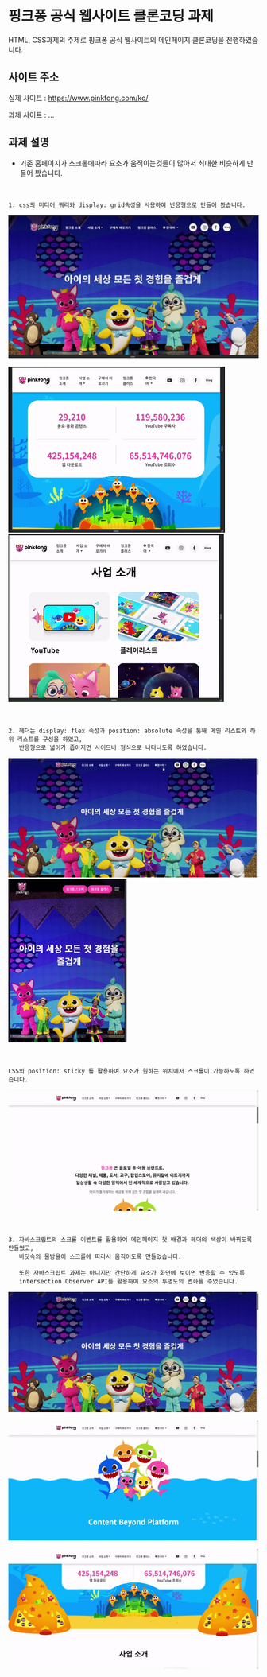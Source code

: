# 핑크퐁 공식 웹사이트 클론코딩 과제
HTML, CSS과제의 주제로 핑크퐁 공식 웹사이트의 메인페이지 클론코딩을 진행하였습니다. 
## 사이트 주소
실제 사이트 : https://www.pinkfong.com/ko/

과제 사이트 : ...

## 과제 설명

- 기존 홈페이지가 스크롤에따라 요소가 움직이는것들이 많아서 최대한 비슷하게 만들어 봤습니다.
<br>

```
1. css의 미디어 쿼리와 display: grid속성을 사용하여 반응형으로 만들어 봤습니다.
```
  
![ban](./images/zban.gif)

![gr1](./images/zgr1.gif)  ![gr2](./images/zgr2.gif)

<br>

```
2. 헤더는 display: flex 속성과 position: absolute 속성을 통해 메인 리스트와 하위 리스트를 구성을 하였고,
   반응형으로 넓이가 좁아지면 사이드바 형식으로 나타나도록 하였습니다.
```

![na](./images/zna.gif)   ![bansc](./images/zbansc.gif)

<br>

```
CSS의 position: sticky 를 활용하여 요소가 원하는 위치에서 스크롤이 가능하도록 하였습니다.
```

![12](./images/12.gif)

<br>

```
3. 자바스크립트의 스크롤 이벤트를 활용하여 메인페이지 첫 배경과 헤더의 색상이 바뀌도록 만들었고,
   바닷속의 물방울이 스크롤에 따라서 움직이도록 만들었습니다.

   또한 자바스크립트 과제는 아니지만 간단하게 요소가 화면에 보이면 반응할 수 있도록
   intersection Observer API를 활용하여 요소의 투명도의 변화를 주었습니다.
```
   
![11](./images/z11.gif)

![13](./images/z13.gif)

![14](./images/14.gif)